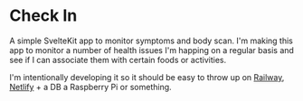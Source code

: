 # Check In

A simple SvelteKit app to monitor symptoms and body scan.
I'm making this app to monitor a number of health issues I'm happing on a regular basis and see if I can associate them with certain foods or activities.

I'm intentionally developing it so it should be easy to throw up on [Railway](https://railway.app), [Netlify](https://netlify.com) + a DB a Raspberry Pi or something.
